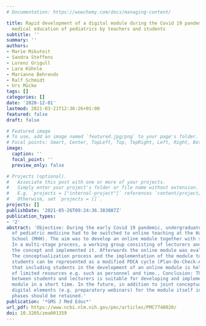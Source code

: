 ```yaml
---
# Documentation: https://wowchemy.com/docs/managing-content/

title: Rapid development of a digital module during the Covid 19 pandemic in undergraduate
  medical education of pediatrics by teachers and students
subtitle: ''
summary: ''
authors:
- Marie Mikuteit
- Sandra Steffens
- Lorenz Grigull
- Lara Kühnle
- Marianne Behrends
- Ralf Schmidt
- Urs Mücke
tags: []
categories: []
date: '2020-12-01'
lastmod: 2021-03-21T12:36:26+01:00
featured: false
draft: false

# Featured image
# To use, add an image named `featured.jpg/png` to your page's folder.
# Focal points: Smart, Center, TopLeft, Top, TopRight, Left, Right, BottomLeft, Bottom, BottomRight.
image:
  caption: ''
  focal_point: ''
  preview_only: false

# Projects (optional).
#   Associate this post with one or more of your projects.
#   Simply enter your project's folder or file name without extension.
#   E.g. `projects = ["internal-project"]` references `content/project/deep-learning/index.md`.
#   Otherwise, set `projects = []`.
projects: []
publishDate: '2021-05-26T09:24:36.383087Z'
publication_types:
- '2'
abstract: 'Objective: During the early Covid 19 pandemic, undergraduate medical teaching
  of pediatric medicine had to be switched to online teaching at the Hanover Medical
  School (MHH). The aim was to develop an online module together with students., Methodology:
  In a multi-stage process, a working group consisting of lecturers and students developed
  the concept and implemented it. Afterwards the online module was evaluated., Results:
  The conceptualization process and the implementation of the module together with
  students can be represented as a modified PDCA cycle (Plan-Do-Check-Act). We showed
  that including students in the development of an online module is helpful in times
  of limited resources e.g. such as personnel and time., Conclusion: The cooperation
  between students and lecturers is suitable for developing and implementing an online
  module in a short time. In the future, in addition to joint conceptualization phases,
  digital elements (e.g. preparatory webinars) for the module itself in attendance
  phases should be retained.'
publication: '*GMS J Med Educ*'
url_pdf: https://www.ncbi.nlm.nih.gov/pmc/articles/PMC7740020/
doi: 10.3205/zma001359
---
```

